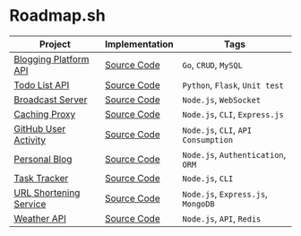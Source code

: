# Roadmap.sh

| Project                                                                      | Implementation                                                         | Tags                                |
| ---------------------------------------------------------------------------- | ---------------------------------------------------------------------- | ----------------------------------- |
| [Blogging Platform API](https://roadmap.sh/projects/blogging-platform-api)   | [Source Code](./Backend-Projects/Beginner/Blogging-Platform-API/)      | `Go`, `CRUD`, `MySQL`               |
| [Todo List API](https://roadmap.sh/projects/todo-list-api)                   | [Source Code](./Backend-Projects/Beginner/Todo-List-API/)              | `Python`, `Flask`, `Unit test`      |
| [Broadcast Server](https://roadmap.sh/projects/broadcast-server)             | [Source Code](./Backend-Projects/Intermediate/Broadcast-Server/)       | `Node.js`, `WebSocket`              |
| [Caching Proxy](https://roadmap.sh/projects/caching-server)                  | [Source Code](./Backend-Projects/Intermediate/Caching-Proxy/)          | `Node.js`, `CLI`, `Express.js`      |
| [GitHub User Activity](https://roadmap.sh/projects/github-user-activity)     | [Source Code](./Backend-Projects/Beginner/GitHub-User-Activity/)       | `Node.js`, `CLI`, `API Consumption` |
| [Personal Blog](https://roadmap.sh/projects/personal-blog)                   | [Source Code](./Backend-Projects/Beginner/Personal-Blog/)              | `Node.js`, `Authentication`, `ORM`  |
| [Task Tracker](https://roadmap.sh/projects/task-tracker)                     | [Source Code](./Backend-Projects/Beginner/Task-Tracker/)               | `Node.js`, `CLI`                    |
| [URL Shortening Service](https://roadmap.sh/projects/url-shortening-service) | [Source Code](./Backend-Projects/Intermediate/URL-Shortening-Service/) | `Node.js`, `Express.js`, `MongoDB`  |
| [Weather API](https://roadmap.sh/projects/weather-api-wrapper-service)       | [Source Code](./Backend-Projects/Beginner/Weather-API/)                | `Node.js`, `API`, `Redis`           |
